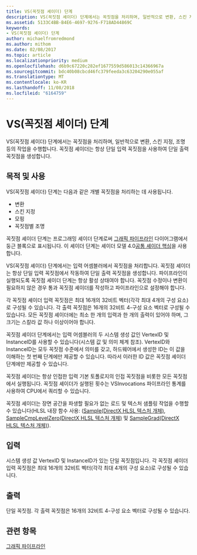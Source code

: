 ```yaml
---
title: VS(꼭짓점 셰이더) 단계
description: VS(꼭짓점 셰이더) 단계에서는 꼭짓점을 처리하며, 일반적으로 변환, 스킨 지정, 조명 등의 작업을 수행합니다. 꼭짓점 셰이더는 항상 단일 입력 꼭짓점을 사용하여 단일 출력 꼭짓점을 생성합니다.
ms.assetid: 5133C4BB-B4E6-4697-9276-F718AD44869C
keywords:
- VS(꼭짓점 셰이더) 단계
author: michaelfromredmond
ms.author: mithom
ms.date: 02/08/2017
ms.topic: article
ms.localizationpriority: medium
ms.openlocfilehash: d6b9c67220c282ef1677559d586013c14366967a
ms.sourcegitcommit: bdc40b08cbcd46fc379feeda3c63204290e055af
ms.translationtype: MT
ms.contentlocale: ko-KR
ms.lasthandoff: 11/08/2018
ms.locfileid: "6164759"
---
```

# <a name="vertex-shader-vs-stage"></a>VS(꼭짓점 셰이더) 단계


VS(꼭짓점 셰이더) 단계에서는 꼭짓점을 처리하며, 일반적으로 변환, 스킨 지정, 조명 등의 작업을 수행합니다. 꼭짓점 셰이더는 항상 단일 입력 꼭짓점을 사용하여 단일 출력 꼭짓점을 생성합니다.

## <a name="span-idpurposeandusesspanspan-idpurposeandusesspanspan-idpurposeandusesspanpurpose-and-uses"></a><span id="Purpose_and_uses"></span><span id="purpose_and_uses"></span><span id="PURPOSE_AND_USES"></span>목적 및 사용


VS(꼭짓점 셰이더) 단계는 다음과 같은 개별 꼭짓점을 처리하는 데 사용됩니다.

-   변환
-   스킨 지정
-   모핑
-   꼭짓점별 조명

꼭짓점 셰이더 단계는 프로그래밍 셰이더 단계로써 [그래픽 파이프라인](graphics-pipeline.md) 다이어그램에서 둥근 블록으로 표시됩니다. 이 셰이더 단계는 셰이더 모델 4.0[공통 셰이더 핵심](https://msdn.microsoft.com/library/windows/desktop/bb509580)을 사용합니다.

VS(꼭짓점 셰이더) 단계에서는 입력 어셈블러에서 꼭짓점을 처리합니다. 꼭짓점 셰이더는 항상 단일 입력 꼭짓점에서 작동하여 단일 출력 꼭짓점을 생성합니다. 파이프라인이 실행되도록 꼭짓점 셰이더 단계는 항상 활성 상태여야 합니다. 꼭짓점 수정이나 변환이 필요하지 않은 경우 통과 꼭짓점 셰이더를 작성하고 파이프라인으로 설정해야 합니다.

각 꼭짓점 셰이더 입력 꼭짓점은 최대 16개의 32비트 벡터(각각 최대 4개의 구성 요소)로 구성될 수 있습니다. 각 출력 꼭짓점은 16개의 32비트 4-구성 요소 벡터로 구성될 수 있습니다. 모든 꼭짓점 셰이더에는 최소 한 개의 입력과 한 개의 출력이 있어야 하며, 그 크기는 스칼라 값 하나 이상이어야 합니다.

꼭짓점 셰이더 단계에서는 입력 어셈블러의 두 시스템 생성 값인 VertexID 및 InstanceID를 사용할 수 있습니다(시스템 값 및 의미 체계 참조). VertexID와 InstanceID는 모두 꼭짓점 수준에서 의미를 갖고, 하드웨어에서 생성한 ID는 이 값을 이해하는 첫 번째 단계에만 제공할 수 있습니다. 따라서 이러한 ID 값은 꼭짓점 셰이더 단계에만 제공할 수 있습니다.

꼭짓점 셰이더는 항상 인접한 입력 기본 토폴로지의 인접 꼭짓점을 비롯한 모든 꼭짓점에서 실행됩니다. 꼭짓점 셰이더가 실행된 횟수는 VSInvocations 파이프라인 통계를 사용하여 CPU에서 쿼리할 수 있습니다.

꼭짓점 셰이더는 장면 공간을 파생할 필요가 없는 로드 및 텍스처 샘플링 작업을 수행할 수 있습니다(HLSL 내장 함수 사용: ([Sample(DirectX HLSL 텍스처 개체)](https://msdn.microsoft.com/library/windows/desktop/bb509695), [SampleCmpLevelZero(DirectX HLSL 텍스처 개체)](https://msdn.microsoft.com/library/windows/desktop/bb509697) 및 [SampleGrad(DirectX HLSL 텍스처 개체)](https://msdn.microsoft.com/library/windows/desktop/bb509698)).

## <a name="span-idinputspanspan-idinputspanspan-idinputspaninput"></a><span id="Input"></span><span id="input"></span><span id="INPUT"></span>입력


시스템 생성 값 VertexID 및 InstanceID가 있는 단일 꼭짓점입니다. 각 꼭짓점 셰이더 입력 꼭짓점은 최대 16개의 32비트 벡터(각각 최대 4개의 구성 요소)로 구성될 수 있습니다.

## <a name="span-idoutputspanspan-idoutputspanspan-idoutputspanoutput"></a><span id="Output"></span><span id="output"></span><span id="OUTPUT"></span>출력


단일 꼭짓점. 각 출력 꼭짓점은 16개의 32비트 4-구성 요소 벡터로 구성될 수 있습니다.

## <a name="span-idrelated-topicsspanrelated-topics"></a><span id="related-topics"></span>관련 항목


[그래픽 파이프라인](graphics-pipeline.md)

 

 




